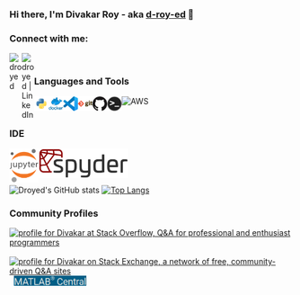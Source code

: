 ### Hi there, I'm Divakar Roy - aka [d-roy-ed][website] 👋

### Connect with me:

[<img align="left" alt="droyed" width="22px" src="https://github.githubassets.com/images/modules/logos_page/Octocat.png" />][website]
[<img align="left" alt="droyed | LinkedIn" width="22px" src="https://img.icons8.com/fluency/48/000000/linkedin.png" />][linkedin]
<br />

### Languages and Tools

<img align="left" alt="Python" width="26px" src="https://raw.githubusercontent.com/github/explore/80688e429a7d4ef2fca1e82350fe8e3517d3494d/topics/python/python.png" />
<img align="left" alt="Docker" width="26px" src="https://raw.githubusercontent.com/github/explore/80688e429a7d4ef2fca1e82350fe8e3517d3494d/topics/docker/docker.png" />
<img align="left" alt="Visual Studio Code" width="26px" src="https://raw.githubusercontent.com/github/explore/80688e429a7d4ef2fca1e82350fe8e3517d3494d/topics/visual-studio-code/visual-studio-code.png" /> 
<img align="left" alt="Git" width="26px" src="https://raw.githubusercontent.com/github/explore/80688e429a7d4ef2fca1e82350fe8e3517d3494d/topics/git/git.png" />
<img align="left" alt="GitHub" width="26px" src="https://raw.githubusercontent.com/github/explore/78df643247d429f6cc873026c0622819ad797942/topics/github/github.png" />
<img align="left" alt="Terminal" width="26px" src="https://raw.githubusercontent.com/github/explore/80688e429a7d4ef2fca1e82350fe8e3517d3494d/topics/terminal/terminal.png" />
<img align="left" alt="AWS" width="50" src="https://github.com/melanieshi0120/melanieshi0120/blob/master/images/AWS.jpeg" />
<br />
<br />

### IDE

<img align="left" alt="Jupyter" width="52px" src="https://raw.githubusercontent.com/droyed/droyed/master/icons/jupyter.svg" />
<img align="left" alt="Jupyter" height="52px" src="https://raw.githubusercontent.com/droyed/droyed/master/icons/spyder.png" />

<br />
<br />
<br />


![Droyed's GitHub stats](https://github-readme-stats.vercel.app/api?username=droyed&show_icons=true&theme=merko) [![Top Langs](https://github-readme-stats.vercel.app/api/top-langs/?username=droyed&layout=compact&theme=merko)](https://github.com/droyed)


### Community Profiles

<a href="https://stackoverflow.com/users/3293881/divakar"><img src="https://stackoverflow.com/users/flair/3293881.png?theme=dark" width="208" height="58" alt="profile for Divakar at Stack Overflow, Q&amp;A for professional and enthusiast programmers" title="profile for Divakar at Stack Overflow, Q&amp;A for professional and enthusiast programmers"></a> &nbsp; <a href="https://stackexchange.com/users/3996536"><img src="https://stackexchange.com/users/flair/3996536.png?theme=dark" width="208" height="58" alt="profile for Divakar on Stack Exchange, a network of free, community-driven Q&amp;A sites" title="profile for Divakar on Stack Exchange, a network of free, community-driven Q&amp;A sites"></a> &nbsp; <a href="https://www.mathworks.com/matlabcentral/profile/authors/870163"><img src="https://raw.githubusercontent.com/droyed/droyed/master/icons/mathworks.png" height="18" alt="profile for Divakar on MATLAB Central, a network of MATLAB people sharing their work" title="profile for Divakar on MATLAB Central, a network of MATLAB people sharing their work"></a>




[website]: https://github.com/droyed
[linkedin]: https://www.linkedin.com/in/droyed/
